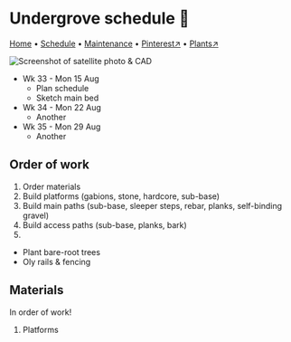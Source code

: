 # Undergrove schedule 📆

[Home](https://grwd.uk/undergrove/) • [Schedule](https://grwd.uk/undergrove/schedule) • [Maintenance](https://grwd.uk/undergrove/maintenance) • [Pinterest↗](https://pinterest.co.uk/NatureWorksGarden/undergrove) • [Plants↗](https://bit.ly/undergrove-plants)

![Screenshot of satellite photo & CAD](https://res.cloudinary.com/growdigital/image/upload/w_320/v1637764609/clifftop/clifftop-0.6-screenshot.jpg)

* Wk 33 - Mon 15 Aug
    * Plan schedule
    * Sketch main bed
* Wk 34 - Mon 22 Aug
    * Another
* Wk 35 - Mon 29 Aug
    * Another

## Order of work

1. Order materials
2. Build platforms (gabions, stone, hardcore, sub-base)
3. Build main paths (sub-base, sleeper steps, rebar, planks, self-binding gravel)
4. Build access paths (sub-base, planks, bark)
5. 
* Plant bare-root trees
* Oly rails & fencing

## Materials

In order of work!

1. Platforms 
